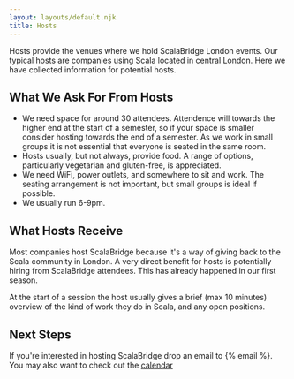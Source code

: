 ```yaml
---
layout: layouts/default.njk
title: Hosts
---
```

Hosts provide the venues where we hold ScalaBridge London events. Our typical hosts are companies using Scala located in central London. Here we have collected information for potential hosts.


## What We Ask For From Hosts

- We need space for around 30 attendees. Attendence will towards the higher end at the start of a semester, so if your space is smaller consider hosting towards the end of a semester. As we work in small groups it is not essential that everyone is seated in the same room.
- Hosts usually, but not always, provide food. A range of options, particularly vegetarian and gluten-free, is appreciated.
- We need WiFi, power outlets, and somewhere to sit and work. The seating arrangement is not important, but small groups is ideal if possible.
- We usually run 6-9pm.


## What Hosts Receive

Most companies host ScalaBridge because it's a way of giving back to the Scala community in London. A very direct benefit for hosts is potentially hiring from ScalaBridge attendees. This has already happened in our first season.

At the start of a session the host usually gives a brief (max 10 minutes) overview of the kind of work they do in Scala, and any open positions.


## Next Steps

If you're interested in hosting ScalaBridge drop an email to {% email %}. You may also want to check out the [calendar](/calendar)
